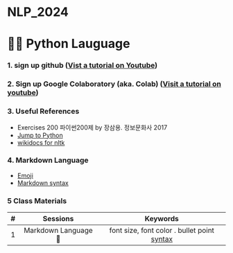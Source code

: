 # NLP_2024

# 🐴🐯 **Python Lauguage**

### **1. sign up github** ([Vist a tutorial on Youtube](https://www.Youtube.com/watch?v=c-NikCpec7U))
### **2. Sign up Google Colaboratory** (aka. Colab) ([Visit a tutorial on youtube](https://www.youtube.com/watch?v=2X_EU18OeYM))


### **3. Useful References**
- Exercises 200 파이썬200제 by 장삼용. 정보문화사 2017
- [Jump to Python](https://wikidocs.net/book/1)
- [wikidocs for nltk](https://wikidocs.net/21667)

### **4. Markdown Language**
* [Emoji](https://gist.github.com/rxaviers/7360908)
* [Markdown syntax](https://www.markdownguide.org/basic-syntax/)


### **5 Class Materials**
>
>
>
| # | Sessions | Keywords |
|:--:|:--:|:--:|
| 1 | Markdown Language 👫 |font size, font color . bullet point [syntax](https://www.markdownguide.org/basic-syntax/)|
